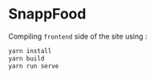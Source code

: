 # SnappFood

Compiling `frontend` side of the site using :
```bash
yarn install
yarn build
yarn run serve
```
